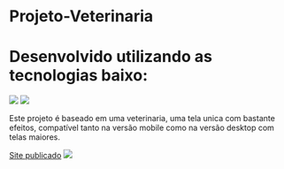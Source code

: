 # Projeto-Veterinaria
<h1>Desenvolvido utilizando as tecnologias baixo:</h1>
<img src="https://img.shields.io/badge/HTML5-E34F26?style=for-the-badge&logo=html5&logoColor=white"> 
<img src="https://img.shields.io/badge/CSS3-1572B6?style=for-the-badge&logo=css3&logoColor=white">
<br>
<p> Este projeto é baseado em uma veterinaria, uma tela unica com bastante efeitos, compatível tanto na versão mobile como na versão desktop com telas maiores. </p>
<a href="https://lucmlc.github.io/Projeto-Veterinaria/">Site publicado</a>
<a><img src="https://github.com/LucMLC/Projeto-site-game/assets/135182116/3ce016b3-c9c9-4812-88c7-d8b73fdb9267 alt="img-demonstração-do-site"></a>
<br>
